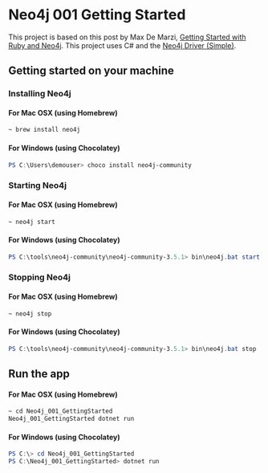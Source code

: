 ﻿# Neo4j 001 Getting Started

This project is based on this post by Max De Marzi, [Getting Started with Ruby and Neo4j](https://maxdemarzi.com/2012/01/04/getting-started-with-ruby-and-neo4j/). This project uses C# and the [Neo4j Driver (Simple)](https://github.com/neo4j/neo4j-dotnet-driver).

## Getting started on your machine

### Installing Neo4j
#### For Mac OSX (using Homebrew)
```bash
~ brew install neo4j
```

#### For Windows (using Chocolatey)
```powershell
PS C:\Users\demouser> choco install neo4j-community
```

### Starting Neo4j 
#### For Mac OSX (using Homebrew)
```bash
~ neo4j start
```

#### For Windows (using Chocolatey)
```powershell
PS C:\tools\neo4j-community\neo4j-community-3.5.1> bin\neo4j.bat start 
```

### Stopping Neo4j
#### For Mac OSX (using Homebrew)
```bash
~ neo4j stop
```

#### For Windows (using Chocolatey)
```powershell
PS C:\tools\neo4j-community\neo4j-community-3.5.1> bin\neo4j.bat stop 
```

## Run the app

#### For Mac OSX (using Homebrew)
```bash
~ cd Neo4j_001_GettingStarted
Neo4j_001_GettingStarted dotnet run
```

#### For Windows (using Chocolatey)
```powershell
PS C:\> cd Neo4j_001_GettingStarted
PS C:\Neo4j_001_GettingStarted> dotnet run
```